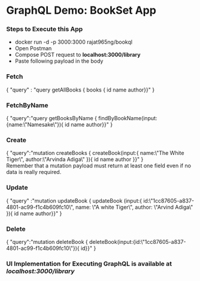 <h1>GraphQL Demo: BookSet App</h1>



<h3>Steps to Execute this App</h3>
<ul>
<li>docker run -d -p 3000:3000 rajat965ng/bookql</li>
<li>Open Postman</li>
<li>Compose POST request to <b>localhost:3000/library</b></li>
<li>Paste following payload in the body</li>
</ul>

<p>

<h3>Fetch</h3>
<p>
{
    "query" : "query getAllBooks { books {    id    name    author}}"
}
</p>
<h3>FetchByName</h3>
<p>
{
	"query":"query getBooksByName {  findByBookName(input:{name:\"Namesake\"}){    id    name    author}}"
}
</p>
<h3>Create</h3>
<p>
{
	"query":"mutation createBooks {  createBook(input:{  name:\"The White Tiger\",  author:\"Arvinda Adiga\" }){    id    name    author }}"
}
<br>
Remember that a mutation payload must return at least one field even if no data is really required.

</p>	


<h3>Update</h3>
<p>
{
	"query" :"mutation updateBook {  updateBook (input:{  id:\"1cc87605-a837-4801-ac99-f1c4b609fc10\", name: \"A white Tiger\", author: \"Arvind Adiga\" }){    id  name  author}}"
}
</p>


<h3>Delete</h3>
<p>
{
	"query":"mutation deleteBook {  deleteBook(input:{id:\"1cc87605-a837-4801-ac99-f1c4b609fc10\"}){    id}}"
}
<p>

</p>


<h3>UI Implementation for Executing GraphQL is available at <i>localhost:3000/library</i></h3>